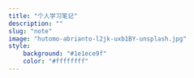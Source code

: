 ```yaml
---
title: "个人学习笔记"
description: ""
slug: "note"
image: "hutomo-abrianto-l2jk-uxb1BY-unsplash.jpg"
style:
    background: "#1e1ece9f"
    color: "#ffffffff"
---
```


